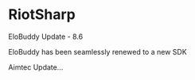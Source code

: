 # RiotSharp
EloBuddy Update - 8.6

EloBuddy has been seamlessly renewed to a new SDK

Aimtec Update...

